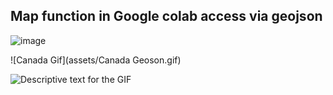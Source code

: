 ## Map function in Google colab access via geojson

![image](https://github.com/user-attachments/assets/3be69354-1f8b-4160-b5f2-2906c40a225c)


![Canada Gif](assets/Canada Geoson.gif)

<html>
<head>
  <title>My Webpage with a GIF</title>
</head>
<body>
  <img src="assets/Canada Geoson.giff" alt="Descriptive text for the GIF">
</body>
</html>
